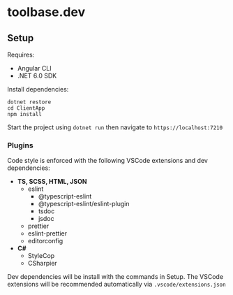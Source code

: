 # toolbase.dev

## Setup

Requires:
* Angular CLI
* .NET 6.0 SDK

Install dependencies: 
```
dotnet restore
cd ClientApp
npm install
```

Start the project using `dotnet run` then navigate to `https://localhost:7210`

### Plugins

Code style is enforced with the following VSCode extensions and dev dependencies:

* **TS, SCSS, HTML, JSON**
    * eslint
        * @typescript-eslint
        * @typescript-eslint/eslint-plugin
        * tsdoc
        * jsdoc
    * prettier
    * eslint-prettier
    * editorconfig
* **C#**
    * StyleCop
    * CSharpier

Dev dependencies will be install with the commands in Setup.
The VSCode extensions will be recommended automatically via
`.vscode/extensions.json`